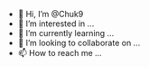 - 👋 Hi, I’m @Chuk9
- 👀 I’m interested in ...
- 🌱 I’m currently learning ...
- 💞️ I’m looking to collaborate on ...
- 📫 How to reach me ...

<!---
Chuk9/Chuk9 is a ✨ special ✨ repository because its `README.md` (this file) appears on your GitHub profile.
You can click the Preview link to take a look at your changes.
---



S
SA
DA
SDREAMD
READM
